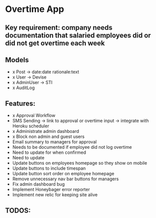 # Overtime App

## Key requirement: company needs documentation that salaried employees did or did not get overtime each week

## Models
- x Post -> date:date rationale:text
- x User -> Devise
- x AdminUser -> STI
- x AuditLog

## Features:
- x Approval Workflow
- SMS Sending -> link to approval or overtime input -> integrate with Heroku scheduler
- x Administrate admin dashboard
- x Block non admin and guest users
- Email summary to managers for approval
- Needs to be documented if employee did not log overtime
- Need to update for when confirmed
- Need to update
- Update buttons on employees homepage so they show on mobile
- Update buttons to include timespan
- Update button sort order on employee homepage
- Remove unnecessary nav bar buttons for managers
- Fix admin dashboard bug
- Implement Honeybager error reporter
- Implement new relic for keeping site alive


## TODOS:
##
